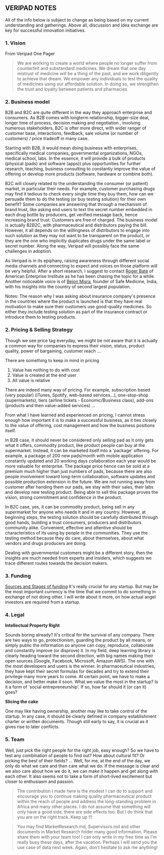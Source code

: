 ## VERIPAD NOTES
All of the info below is subject to change as being based on my current understanding and gatherings. Above all, discussion and idea exchange are key for successful innovation initiatives.

### 1. Vision
From Veripad One Pager
>We are working to create a world where people no
longer suffer from counterfeit and substandard
medicines. We dream that one day mistrust of medicine
will be a thing of the past, and we work diligently to
achieve that dream. We empower any individuals to test
the quality of medicines using our affordable solution. In
doing so, we strengthen the trust and loyalty between
patients and pharmacies


### 2. Business model
B2B and B2C are quite different in the way they approach enterprise and consumers. As B2B comes with longterm relationship, bigger-size deal, longer time of process, decision making and negotiation , involving numerous stakeholders, B2C is ofter more direct, with wider ranger of customer base, interactions, feedback, sale volume (or number of customers) / price tradeoff in many case.

Starting with B2B, it would mean doing business with enterprises, specifically medical companies, governmental organizations, NGOs, medical school, labs. In the essence, it will provide a bulk of products (physical (pads) and software (apps)) plus opportunities for further research, teaching, business consulting to constantly improve the value of offering or develop more products (software, hardware or combine both).

B2C will closely related to the understanding the consumer (or patient) market, in particular their needs. For example, customer purchasing drugs may find it tedious to check every single time they buy them, how can we persuade them to do the testing (or buy testing solution) for their own benefit? Some companies are answering that through a mechanism of brand trust, like asking end users to text the secret number embedded in each drug bottle by producers, get verified message back, hence increasing brand trust. Customers are free of charged. The business model is actually B2B2C, with pharmaceutical and distributors paying the bill. However, it all depends on the willingness of distributors to engage into such solution as they may not want to be transparent on the product, or they are the one who implicitly duplicates drugs under the same label or secret number. Along the way,
Veripad will possibly face the same challenges in adoption.

As Veripad is in its epiphany, raising awareness through different social media channels and connecting to expect and voices on those platform will be very helpful. After a short research, I suggest to contact [Roger Bate](https://www.linkedin.com/in/roger-bate-149b0b4/) of American Enterprise Institute as he has been chasing the topic for a while. Another noticeable voice is of [Bejon Misra](https://www.linkedin.com/in/bejon-misra-1a465a4b/), founder of Safe Medicine, India, with his insights into the country of second largest population.

Notes:
The reason why I was asking about insurance company's presence in the countries where the product is launched is that they have real motivation to make sure their customers use good-quality medicines. So either they include testing solution as part of the insurance contract or introduce them to testing products.  

### 2. Pricing & Selling Strategy
Though we see  price tag everyday, we might be not aware that it is actually a common way for companies to express their vision, status, product quality, power of bargaining, customer reach ...

There are something to keep in mind in pricing
1. Value has nothing to do with cost
2. Value is created at the end user
3. All value is relative

There are indeed many way of pricing. For example, subscription based (very popular) (iTunes, Spotify, web-based services...), one-stop-shop (supermarkets), tiers (airline tickets - Economic/Business class), add-ons (products and then value-added services) ...

From what I have learned and experienced on pricing, I cannot stress enough how important it is to make a successful business, as it ties closely to the value of offering, cost management and how the business positions itself.

In B2B case, it should never be considered only selling pad as it only gets what it offers, commodity product, like product people can buy at the supermarket. Instead, it can be marketed itself into a 'package' offering. For example, a package of 200 new pads/month with mobile application constantly updated and 20 working days collaboration each year would be more valuable for enterprise. The package price hence can be sold at a premium much higher than just numbers of pads, because there are also people involvement toward long-term collaboration, software updates and possible production extension in the future. We are not running away from customer after handing them our pads, we stay with their sales, their labs and develop new testing product. Being able to sell this package proves the vision, strong commitment and confidence in the product.

In B2C case, yes, it can be commodity product, being sell in any supermarket for anyone who needs it and in any country. However, at beginning steps, the testing solution should be carefully distributed through good hands, building a trust consumers, producers and distributors community alike. Convenient, effective and attentive should be characteristics of its using by people in the communities. They use the testing method because they do care, about themselves, about what vendors and drugs producers are doing.

Dealing with governmental customers might be a different story, then the insights are much needed from experts and insiders, which suggests we trace different routes towards the decision makers.


### 3. Funding
[Sources and Stages of funding](https://blog.adioma.com/how-funding-works-splitting-equity-infographic/)
It's really crucial for any startup. But may be the most important currency is the time that we commit to do something in exchange of not doing other. I will write about it more, on how actual angel investors are required from a startup.

### 4. Legal
**Intellectual Property Right**

Sounds boring already? It's critical for the survival of any company. There are two ways to go, protectionism, guarding the product by all means, or simply public the information so anyone can copy, reproduce, collaborate and constantly improve (or disprove) it. In my field, deep learning library is clearly heading toward the second direction, with big names making their open sources (Google, Facebook, Microsoft, Amazon AWS). The one with the most developers and users is the winner. In pharmaceutical industries, they have kept their secret formulas for decades and try to extend their privilege many more years to come. At certain point, we have to make a decision, and better make it soon. What we value the most in the startup? Is it a form of 'social entrepreneurship'. If so, how far should it (or can it) goes?

**Slicing the cake**

One may like having ownership, another may like to take control of the startup. In any case, it should be clearly defined in company establishment charter or written documents. Though still early to say, it is crucial as it gives rise to later conflicts.

### 5. Team
Well, just pick the right people for the right job, easy enough? So we have to test any combination of people to find out? How about cultural fit? Or picking the best of their fields? ... Well, for me, at the end of the day, we only do what we care and then care what we do. If the message is clear and we also care about how we do it, we can make it happen and get along with each other. It also seems not to take a form of short-lived excitement but closer to enthusiasm and passion.

> The contribution I made here is the modest I can do to support and encourage you to continue making quality pharmaceutical product within the reach of people and address the long-standing problem in Africa and many other places. I do not assume that something will only have a good side, there are side effects too. But I do think that you are on the right track. Keep up !!!

> You may find MarketResearch.md, Supervisors.md and other documents in Market Research folder many good information. Please share them with your team too! I can only write in my free time as I'm really busy these days, after the vacation. Perhaps I will send you the use case of data next week. Again, don't hesitate to ask me anything!

